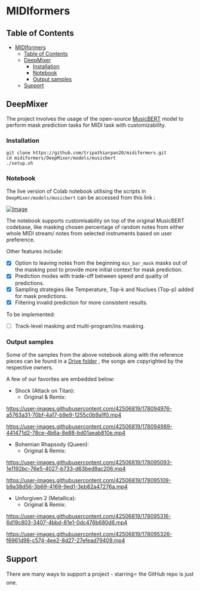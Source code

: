 # MIDIformers

## Table of Contents
- [MIDIformers](#midiformers)
  - [Table of Contents](#table-of-contents)
  - [DeepMixer <a name="deepmixer"></a>](#deepmixer-)
    - [Installation <a name="deepmixerinstall"></a>](#installation-)
    - [Notebook <a name="deepmixernotebook"></a>](#notebook-)
    - [Output samples <a name="deepmixeroutsamples"></a>](#output-samples-)
  - [Support](#support)

## DeepMixer <a name="deepmixer"></a> 

The project involves the usage of the open-source [MusicBERT](https://github.com/microsoft/muzic/tree/main/musicbert) model to perform mask prediction tasks for MIDI task with customizability.

### Installation <a name="deepmixerinstall"></a> 

```
git clone https://github.com/tripathiarpan20/midiformers.git
cd midiformers/DeepMixer/models/musicbert
./setup.sh
```

### Notebook <a name="deepmixernotebook"></a> 
The live version of Colab notebook utilising the scripts in `DeepMixer/models/musicbert` can be accessed from this link : 

<a href="https://colab.research.google.com/drive/1nJzSNAA5dsQR0X2CIBaTLHRYMjLE6Qlg?usp=sharing">
<img src="https://colab.research.google.com/assets/colab-badge.svg" alt="Image" style="display: block; margin: 0 auto" />
</a>

The notebook supports customisability on top of the original MusicBERT codebase, like masking chosen percentage of random notes from either whole MIDI stream/ notes from selected instruments based on user preference. 

Other features include: 

- [x] Option to leaving notes from the beginning `min_bar_mask` masks out of the masking pool to provide more initial context for mask prediction.  
- [x] Prediction modes with trade-off between speed and quality of predictions.
- [x] Sampling strategies like Temperature, Top-k and Nuclues (Top-p) added for mask predictions. 
- [x] Filtering invalid prediction for more consistent results.  
 
To be implemented: 

- [ ] Track-level masking and multi-program/ins masking. 

### Output samples <a name="deepmixeroutsamples"></a> 
Some of the samples from the above notebook along with the reference pieces can be found in a [Drive folder](https://colab.research.google.com/drive/1pPFn-HhH7nZvfbWQlwEne7mm1uc2adOV?usp=sharing) , the songs are copyrighted by the respective owners.

A few of our favorites are embedded below:  

* Shock (Attack on Titan):
    - Original & Remix: 

https://user-images.githubusercontent.com/42506819/178094976-a5763a31-70bf-4a17-b9e9-1255c0b9a1f0.mp4

    


https://user-images.githubusercontent.com/42506819/178094989-441471d2-78ce-4b6a-8e88-bd01aeab810e.mp4


* Bohemian Rhapsody (Queen):
    - Original & Remix: 
    
 

https://user-images.githubusercontent.com/42506819/178095093-1e1192bc-76e5-4027-b733-d63bed9ac206.mp4



https://user-images.githubusercontent.com/42506819/178095109-b9a38d56-3b69-4169-9ed1-3eb82a47276a.mp4


* Unforgiven 2 (Metallica): 
    - Original & Remix: 
    


https://user-images.githubusercontent.com/42506819/178095316-6d19c803-3407-4bbd-81e1-0dc476b680d6.mp4



https://user-images.githubusercontent.com/42506819/178095326-f6961d98-c574-4ee2-8d27-27efead79409.mp4


## Support

There are many ways to support a project - starring⭐️ the GitHub repo is just one.
